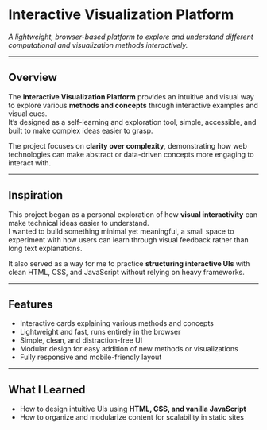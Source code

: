# Interactive Visualization Platform  
*A lightweight, browser-based platform to explore and understand different computational and visualization methods interactively.*

---

## Overview  
The **Interactive Visualization Platform** provides an intuitive and visual way to explore various **methods and concepts** through interactive examples and visual cues.  
It’s designed as a self-learning and exploration tool, simple, accessible, and built to make complex ideas easier to grasp.  

The project focuses on **clarity over complexity**, demonstrating how web technologies can make abstract or data-driven concepts more engaging to interact with.

---

## Inspiration  
This project began as a personal exploration of how **visual interactivity** can make technical ideas easier to understand.  
I wanted to build something minimal yet meaningful, a small space to experiment with how users can learn through visual feedback rather than long text explanations.  

It also served as a way for me to practice **structuring interactive UIs** with clean HTML, CSS, and JavaScript  without relying on heavy frameworks.

---

## Features  
- Interactive cards explaining various methods and concepts  
- Lightweight and fast, runs entirely in the browser  
- Simple, clean, and distraction-free UI  
- Modular design for easy addition of new methods or visualizations  
- Fully responsive and mobile-friendly layout  

---

## What I Learned  
- How to design intuitive UIs using **HTML, CSS, and vanilla JavaScript**  
- How to organize and modularize content for scalability in static sites  


